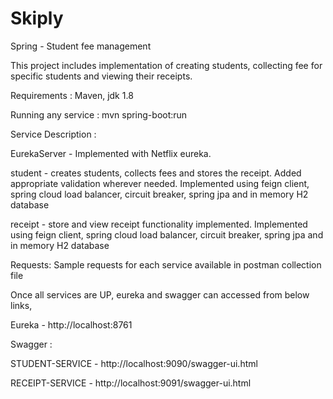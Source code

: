 # Skiply
Spring - Student fee management

This project includes implementation of creating students, collecting fee for specific students and viewing their receipts. 

Requirements : 
Maven,
jdk 1.8


Running any service : 
mvn spring-boot:run 


Service Description : 

EurekaServer - Implemented with Netflix eureka. 

student - creates students, collects fees and stores the receipt. Added appropriate validation wherever needed. Implemented using feign client, spring cloud load balancer,  circuit breaker, spring jpa and in memory H2 database

receipt - store and view receipt functionality implemented. Implemented using feign client, spring cloud load balancer, circuit breaker, spring jpa and in memory H2 database

Requests: Sample requests for each service available in postman collection file

Once all services are UP, eureka and swagger can accessed from below links, 

Eureka -  http://localhost:8761

Swagger : 

STUDENT-SERVICE - http://localhost:9090/swagger-ui.html

RECEIPT-SERVICE - http://localhost:9091/swagger-ui.html





